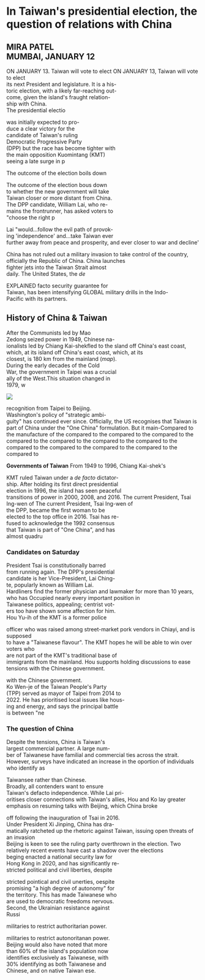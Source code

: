 # In Taiwan's presidential election, the question of relations with China

## MIRA PATEL<br>MUMBAI, JANUARY 12

ON JANUARY 13. Taiwan will vote to elect ON JANUARY 13, Taiwan will vote to elect<br>its next President and legislature. It is a his-<br>toric election, with a likely far-reaching out-<br>come, given the island's fraught relation-<br>ship with China.<br>The presidential electio

was initially expected to pro-<br>duce a clear victory for the<br>candidate of Taiwan's ruling<br>Democratic Progressive Party<br>(DPP) but the race has become tighter with<br>the main opposition Kuomintang (KMT)<br>seeing a late surge in p

The outcome of the election boils down

The outcome of the election bous down<br>to whether the new government will take<br>Taiwan closer or more distant from China.<br>The DPP candidate, William Lai, who re-<br>mains the frontrunner, has asked voters to<br>"choose the right p

Lai "would...follow the evil path of provok-<br>ing 'independence' and...take Taiwan ever<br>further away from peace and prosperity, and ever closer to war and decline'

China has not ruled out a military invasion to take control of the country, officially the Republic of China. China launches<br>fighter jets into the Taiwan Strait almost<br>daily. The United States, the *de* 

EXPLAINED facto security guarantee for <br>Taiwan, has been intensifying GLOBAL military drills in the Indo-<br>Pacific with its partners.

## History of China & Taiwan

After the Communists led by Mao<br>Zedong seized power in 1949, Chinese na-<br>ionalists led by Chiang Kai-shekfled to the sland off China's east coast, which, at its island off China's east coast, which, at its<br>closest, is 180 km from the mainland (*map*).<br>During the early decades of the Cold<br>War, the government in Taipei was a crucial<br>ally of the West.This situation changed in<br>1979, w

![](_page_0_Picture_12.jpeg)

recognition from Taipei to Beijing.<br>Washington's policy of "strategic ambi-<br>guity" has continued ever since. Officially, the US recognises that Taiwan is part of China under the "One China" formulation. But it main-Compared to the manufacture of the compared to the compared to the compared to the compared to the compared to the compared to the compared to the compared to the compared to the compared to the compared to the compared to

**Governments of Taiwan** From 1949 to 1996, Chiang Kai-shek's

KMT ruled Taiwan under a *de facto* dictator-<br>ship. After holding its first direct presidential<br>election in 1996, the island has seen peaceful<br>transitions of power in 2000, 2008, and 2016. The current President, Tsai Ing-wen of The current President, Tsai Ing-wen of<br>the DPP, became the first woman to be<br>elected to the top office in 2016. Tsai has re-<br>fused to acknowledge the 1992 consensus<br>that Taiwan is part of "One China", and has<br>almost quadru

### **Candidates on Saturday**

President Tsai is constitutionally barred<br>from running again. The DPP's presidential<br>candidate is her Vice-President, Lai Ching-<br>te, popularly known as William Lai.<br>Hardliners find the former physician and lawmaker for more than 10 years, who has Occupied nearly every important position in<br>Taiwanese politics, appealing; centrist vot-<br>ers too have shown some affection for him.<br>Hou Yu-ih of the KMT is a former police

officer who was raised among street-market pork vendors in Chiayi, and is supposed<br>to have a "Taiwanese flavour". The KMT hopes he will be able to win over voters who<br>are not part of the KMT's traditional base of<br>immigrants from the mainland. Hou supports holding discussions to ease tensions with the Chinese government.

with the Chinese government.<br>Ko Wen-je of the Taiwan People's Party<br>(TPP) served as mayor of Taipei from 2014 to<br>2022. He has prioritised local issues like hous-<br>ing and energy, and says the principal battle<br>is between "ne

### The question of China

Despite the tensions, China is Taiwan's<br>largest commercial partner. A large num-<br>ber of Taiwanese have familial and commercial ties across the strait. However, surveys have indicated an increase in the oportion of individuals who identify as

Taiwansee rather than Chinese.<br>Broadly, all contenders want to ensure<br>Taiwan's defacto independence. While Lai pri-<br>oritises closer connections with Taiwan's allies, Hou and Ko lay greater emphasis on resuming talks with Beijing, which China broke

off following the inauguration of Tsai in 2016.<br>Under President Xi Jinping, China has dra-<br>matically ratcheted up the rhetoric against Taiwan, issuing open threats of an invasion<br>Beijing is keen to see the ruling party overthrown in the election. Two relatively recent events have cast a shadow over the elections<br>beging enacted a national security law for<br>Hong Kong in 2020, and has significantly re-<br>stricted political and civil liberties, despite

stricted pointical and civil unerties, oespite<br>promising "a high degree of autonomy" for<br>the territory. This has made Taiwanese who<br>are used to democratic freedoms nervous.<br>Second, the Ukrainian resistance against<br>Russi

militaries to restrict authoritarian power.

militaries to restrict autonoritanan power.<br>Beijing would also have noted that more<br>than 60% of the island's population now<br>identifies exclusively as Taiwanese, with<br>30% identifying as both Taiwanese and<br>Chinese, and on native Taiwan ese.